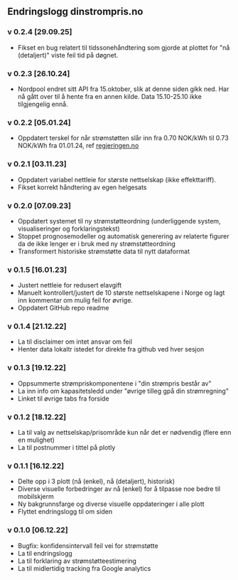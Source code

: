 ## Endringslogg dinstrompris.no

### v 0.2.4 [29.09.25]
- Fikset en bug relatert til tidssonehåndtering som gjorde at plottet for "nå (detaljert)" viste feil tid på døgnet.

### v 0.2.3 [26.10.24]
- Nordpool endret sitt API fra 15.oktober, slik at denne siden gikk ned. Har nå gått over til å hente fra en annen kilde. Data 15.10-25.10 ikke tilgjengelig ennå.

### v 0.2.2 [05.01.24]
- Oppdatert terskel for når strømstøtten slår inn fra 0.70 NOK/kWh til 0.73 NOK/kWh fra 01.01.24, ref [regjeringen.no](https://www.regjeringen.no/no/aktuelt/str%C3%B8mst%C3%B8tten-oker-til-73-ore-kwh/id2898439/)

### v 0.2.1 [03.11.23]
- Oppdatert variabel nettleie for største nettselskap (ikke effekttariff).
- Fikset korrekt håndtering av egen helgesats

### v 0.2.0 [07.09.23]
- Oppdatert systemet til ny strømstøtteordning (underliggende system, visualiseringer og forklaringstekst)
- Stoppet prognosemodeller og automatisk generering av relaterte figurer da de ikke lenger er i bruk med ny strømstøtteordning
- Transformert historiske strømstøtte data til nytt dataformat

### v 0.1.5 [16.01.23]
- Justert nettleie for redusert elavgift
- Manuelt kontrollert/justert de 10 største nettselskapene i Norge og lagt inn kommentar om mulig feil for øvrige.
- Oppdatert GitHub repo readme

### v 0.1.4 [21.12.22]
- La til disclaimer om intet ansvar om feil
- Henter data lokaltr istedet for direkte fra github ved hver sesjon

### v 0.1.3 [19.12.22]
- Oppsummerte strømpriskomponentene i "din strømpris består av"
- La inn info om kapasitetsledd under "øvrige tilleg gpå din strømregning"
- Linket til øvrige tabs fra forside

### v 0.1.2 [18.12.22]
- La til valg av nettselskap/prisområde kun når det er nødvendig (flere enn en mulighet)
- La til postnummer i tittel på plotly

### v 0.1.1 [16.12.22]
- Delte opp i 3 plott (nå (enkel), nå (detaljert), historisk)
- Diverse visuelle forbedringer av nå (enkel) for å tilpasse noe bedre til mobilskjerm
- Ny bakgrunnsfarge og diverse visuelle oppdateringer i alle plott
- Flyttet endringslogg til om siden

### v 0.1.0 [06.12.22]
- Bugfix: konfidensintervall feil vei for strømstøtte
- La til endringslogg
- La til forklaring av strømstøtteestimering
- La til midlertidig tracking fra Google analytics





